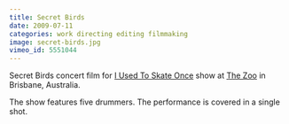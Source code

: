 ```yaml
---
title: Secret Birds
date: 2009-07-11
categories: work directing editing filmmaking
image: secret-birds.jpg
vimeo_id: 5551044
---
```


Secret Birds concert film for [I Used To Skate Once][skate]
show at [The Zoo][zoo] in Brisbane, Australia.

The show features five drummers. The performance is covered in a single shot.

[skate]: http://skateonce.blogspot.com
[zoo]: http://thezoo.com.au
